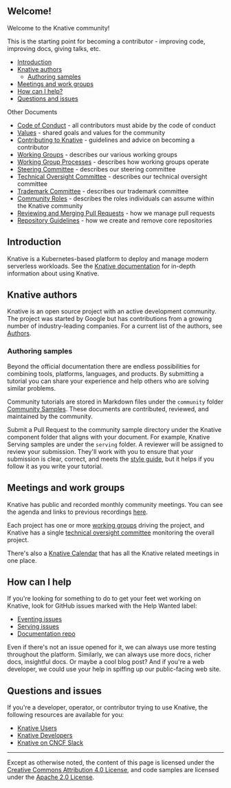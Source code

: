 ## Welcome!

Welcome to the Knative community!

This is the starting point for becoming a contributor - improving code,
improving docs, giving talks, etc.

- [Introduction](#introduction)
- [Knative authors](#knative-authors)
  - [Authoring samples](#authoring-samples)
- [Meetings and work groups](#meetings-and-work-groups)
- [How can I help?](#how-can-i-help)
- [Questions and issues](#questions-and-issues)

Other Documents

- [Code of Conduct](./CODE-OF-CONDUCT.md) - all contributors must abide by the
  code of conduct
- [Values](./VALUES.md) - shared goals and values for the community
- [Contributing to Knative](./CONTRIBUTING.md) - guidelines and advice on
  becoming a contributor
- [Working Groups](./working-groups/WORKING-GROUPS.md) - describes our various
  working groups
- [Working Group Processes](./mechanics/WORKING-GROUP-PROCESSES.md) - describes
  how working groups operate
- [Steering Committee](./STEERING-COMMITTEE.md) - describes our steering
  committee
- [Technical Oversight Committee](./TECH-OVERSIGHT-COMMITTEE.md) - describes our
  technical oversight committee
- [Trademark Committee](./TRADEMARK-COMMITTEE.md) - describes our trademark committee
- [Community Roles](./ROLES.md) - describes the roles individuals can assume
  within the Knative community
- [Reviewing and Merging Pull Requests](./REVIEWING.md) - how we manage pull
  requests
- [Repository Guidelines](./REPOSITORY-GUIDELINES.md) - how we create and remove
  core repositories

## Introduction

Knative is a Kubernetes-based platform to deploy and manage modern serverless
workloads. See the
[Knative documentation](https://knative.dev) for in-depth information about
using Knative.

## Knative authors

Knative is an open source project with an active development community. The
project was started by Google but has contributions from a growing number of
industry-leading companies. For a current list of the authors, see
[Authors](https://github.com/knative/serving/blob/main/AUTHORS).

### Authoring samples

Beyond the official documentation there are endless possibilities for combining
tools, platforms, languages, and products. By submitting a tutorial you can
share your experience and help others who are solving similar problems.

Community tutorials are stored in Markdown files under the `community` folder
[Community Samples](https://github.com/knative/docs/blob/main/code-samples/community/README.md).
These documents are contributed, reviewed, and maintained by the community.

Submit a Pull Request to the community sample directory under the Knative
component folder that aligns with your document. For example, Knative Serving
samples are under the `serving` folder. A reviewer will be assigned to review
your submission. They'll work with you to ensure that your submission is clear,
correct, and meets the [style guide](https://github.com/knative/docs/blob/main/contribute-to-docs/README.md),
but it helps if you follow it as you write your tutorial.

## Meetings and work groups

Knative has public and recorded monthly community meetings. You can see the
agenda and links to previous recordings
[here](https://docs.google.com/document/d/1o0ENlHpv5nYPOznlbDc9xzNcwTqtxZrmPAVZLoWRHyE/edit#heading=h.yzvtyg3omrak).

Each project has one or more
[working groups](./working-groups/WORKING-GROUPS.md) driving the project, and
Knative has a single
[technical oversight committee](./TECH-OVERSIGHT-COMMITTEE.md) monitoring the
overall project.

There's also a [Knative Calendar](./CALENDAR.MD) that has all the Knative
related meetings in one place.

## How can I help

If you're looking for something to do to get your feet wet working on Knative,
look for GitHub issues marked with the Help Wanted label:

- [Eventing issues](https://github.com/knative/eventing/labels/kind%2Fgood-first-issue)
- [Serving issues](https://github.com/knative/serving/labels/kind%2Fgood-first-issue)
- [Documentation repo](https://github.com/knative/docs/labels/kind%2Fgood-first-issue)

Even if there's not an issue opened for it, we can always use more testing
throughout the platform. Similarly, we can always use more docs, richer docs,
insightful docs. Or maybe a cool blog post? And if you're a web developer, we
could use your help in spiffing up our public-facing web site.

## Questions and issues

If you're a developer, operator, or contributor trying to use Knative, the
following resources are available for you:

- [Knative Users](https://groups.google.com/forum/#!forum/knative-users)
- [Knative Developers](https://groups.google.com/forum/#!forum/knative-dev)
- [Knative on CNCF Slack](./SLACK-GUIDELINES.md)

---

Except as otherwise noted, the content of this page is licensed under the
[Creative Commons Attribution 4.0 License](https://creativecommons.org/licenses/by/4.0/),
and code samples are licensed under the
[Apache 2.0 License](https://www.apache.org/licenses/LICENSE-2.0).
